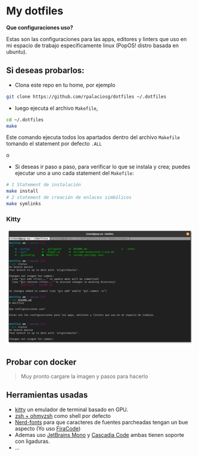 # My dotfiles

**Que configuraciones uso?**

Estas son las configuraciones para las apps, editores y linters que uso en mi espacio de trabajo específicamente linux (PopOS! distro basada en ubuntu).

## Si deseas probarlos:

- Clona este repo en tu home, por ejemplo

```bash
git clone https://github.com/rpalaciosg/dotfiles ~/.dotfiles
```

- luego ejecuta el archivo `Makefile`,

```bash
cd ~/.dotfiles
make
```

Este comando ejecuta todos los apartados dentro del archivo `Makefile` tomando el statement por defecto `.ALL`

o

- Si deseas ir paso a paso, para verificar lo que se instala y crea; puedes ejecutar uno a uno cada statement del `Makefile`:

```bash
# 1 Statement de instalación
make install
# 2 statement de creación de enlaces simbólicos
make symlinks
```
### Kitty

![kitty](images/kitty.png)

## Probar con docker

> Muy pronto cargare la imagen y pasos para hacerlo

## Herramientas usadas

- [kitty](https://sw.kovidgoyal.net/kitty/) un emulador de terminal basado en GPU.
- [zsh + ohmyzsh](https://github.com/ohmyzsh/ohmyzsh) como shell por defecto
- [Nerd-fonts](https://github.com/ryanoasis/nerd-fonts) para que caracteres de fuentes parcheadas tengan un bue aspecto (Yo uso [FiraCode](https://github.com/ryanoasis/nerd-fonts/tree/master/patched-fonts/FiraCode))
- Ademas uso [JetBrains Mono](https://www.jetbrains.com/lp/mono/) y [Cascadia Code](https://github.com/microsoft/cascadia-code) ambas tienen soporte con ligaduras.
- ...